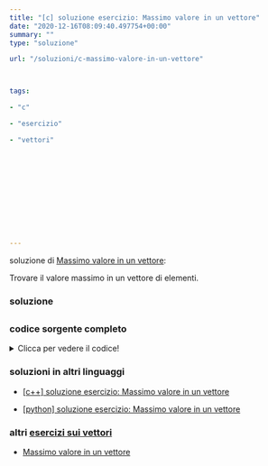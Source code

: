 ```yaml
---
title: "[c] soluzione esercizio: Massimo valore in un vettore"
date: "2020-12-16T08:09:40.497754+00:00"
summary: ""
type: "soluzione"

url: "/soluzioni/c-massimo-valore-in-un-vettore"



tags: 

- "c"

- "esercizio"

- "vettori"












---
```



soluzione di [Massimo valore in un vettore](/esercizi/trovare-il-massimo-di-un-vettore):


Trovare il valore massimo in un vettore di elementi.

### soluzione



## 

### codice sorgente completo
<details>
<summary>Clicca per vedere il codice!</summary>

```C
#include <stdio.h>

int main()
{
	int values[5] = {1,2,3,5,4};

	int max_value = values[0];

	for (int i =0; i < 5;i++){
		if(values[i] > max_value) {
			max_value = values[i];
		}
	}

	printf("max value = %d\n",max_value);

	return 0;
}
```

</details>



### soluzioni in altri linguaggi





*	[[c++] soluzione esercizio: Massimo valore in un vettore](/soluzioni/c++-massimo-valore-in-un-vettore)



*	[[python] soluzione esercizio: Massimo valore in un vettore](/soluzioni/python-massimo-valore-in-un-vettore)





### altri [esercizi sui vettori](/category/esercizi-sui-vettori)

* [Massimo valore in un vettore](/esercizi/trovare-il-massimo-di-un-vettore)




